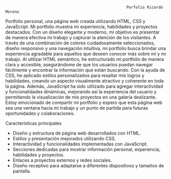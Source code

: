                                                          Porfolio Ricardo Moreno

Portfolio personal, una página web creada utilizando HTML, CSS y JavaScript. Mi portfolio muestra mi experiencia, habilidades y proyectos destacados. 
Con un diseño elegante y moderno, mi objetivo es presentar de manera efectiva mi trabajo y capturar la atención de los visitantes. A través de una combinación
de colores cuidadosamente seleccionados, diseño responsivo y una navegación intuitiva, mi portfolio busca brindar una experiencia agradable para aquellos 
que deseen conocer más sobre mí y mi trabajo. Al utilizar HTML semántico, he estructurado mi portfolio de manera clara y accesible, asegurándome de que los
usuarios puedan navegar fácilmente y encontrar la información que están buscando. Con la ayuda de CSS, he aplicado estilos personalizados para resaltar mis
logros y habilidades, creando un aspecto visualmente atractivo y coherente en toda la página. Además, JavaScript ha sido utilizado para agregar interactividad
y funcionalidades dinámicas, mejorando así la experiencia del usuario y permitiendo la visualización de mis proyectos en una galería deslizante.
Estoy emocionado de compartir mi portfolio y espero que esta página web sea una ventana hacia mi trabajo y un punto de partida para futuras 
oportunidades y colaboraciones.


Características principales

- Diseño y estructura de página web desarrollados con HTML.
- Estilos y presentación mejorados utilizando CSS.
- Interactividad y funcionalidades implementadas con JavaScript.
- Secciones dedicadas para mostrar información personal, experiencia, habilidades y proyectos.
- Enlaces a proyectos externos y redes sociales.
- Diseño receptivo para adaptarse a diferentes dispositivos y tamaños de pantalla.
